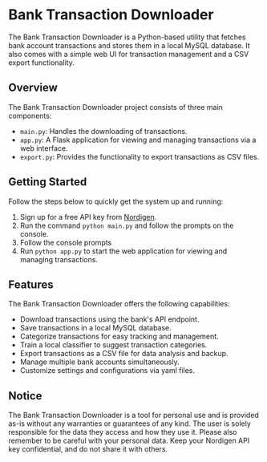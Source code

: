 # Bank Transaction Downloader

The Bank Transaction Downloader is a Python-based utility that fetches bank account transactions and stores them in a
local MySQL database. It also comes with a simple web UI for transaction management and a CSV export functionality.

## Overview

The Bank Transaction Downloader project consists of three main components:

- `main.py`: Handles the downloading of transactions.
- `app.py`: A Flask application for viewing and managing transactions via a web interface.
- `export.py`: Provides the functionality to export transactions as CSV files.

## Getting Started

Follow the steps below to quickly get the system up and running:

1. Sign up for a free API key from [Nordigen](https://nordigen.com).
2. Run the command `python main.py` and follow the prompts on the console.
3. Follow the console prompts
4. Run `python app.py` to start the web application for viewing and managing transactions.

## Features

The Bank Transaction Downloader offers the following capabilities:

- Download transactions using the bank's API endpoint.
- Save transactions in a local MySQL database.
- Categorize transactions for easy tracking and management.
- Train a local classifier to suggest transaction categories.
- Export transactions as a CSV file for data analysis and backup.
- Manage multiple bank accounts simultaneously.
- Customize settings and configurations via yaml files.

## Notice

The Bank Transaction Downloader is a tool for personal use and is provided as-is
without any warranties or guarantees of any kind. The user is solely responsible for the data they access
and how they use it.
Please also remember to be careful with your personal data.
Keep your Nordigen API key confidential, and do not share it with others.
